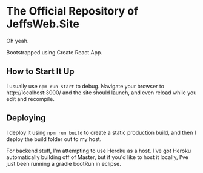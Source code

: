 # The Official Repository of JeffsWeb.Site

Oh yeah.

Bootstrapped using Create React App.

## How to Start It Up

I usually use `npm run start` to debug. Navigate your browser to http://localhost:3000/ and the site should launch, and even reload while you edit and recompile.

## Deploying

I deploy it using `npm run build` to create a static production build, and then I deploy the build folder out to my host.

For backend stuff, I'm attempting to use Heroku as a host. I've got Heroku automatically building off of Master, but if you'd like to host it locally, I've just been running a gradle bootRun in eclipse.